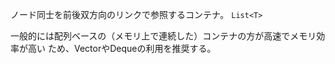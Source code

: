 ノード同士を前後双方向のリンクで参照するコンテナ。
`List<T>`

一般的には配列ベースの（メモリ上で連続した）コンテナの方が高速でメモリ効率が高い
ため、VectorやDequeの利用を推奨する。
